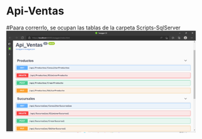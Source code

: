 # Api-Ventas
#Paara correrrlo, se ocupan las tablas de la carpeta Scripts-SqlServer
![cap1](https://github.com/AlfredoSV/Api-Ventas/blob/main/capturas/cap1.PNG)


